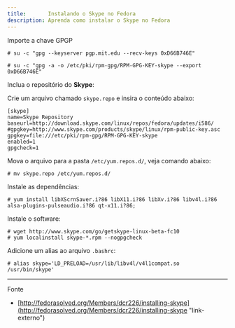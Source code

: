 ```yaml
---
title:       Instalando o Skype no Fedora
description: Aprenda como instalar o Skype no Fedora
---
```



Importe a chave GPGP

	# su -c "gpg --keyserver pgp.mit.edu --recv-keys 0xD66B746E"

	# su -c "gpg -a -o /etc/pki/rpm-gpg/RPM-GPG-KEY-skype --export 0xD66B746E"

Inclua o repositório do __Skype__:

Crie um arquivo chamado `skype.repo` e insira o conteúdo abaixo:

	[skype]
	name=Skype Repository
	baseurl=http://download.skype.com/linux/repos/fedora/updates/i586/
	#gpgkey=http://www.skype.com/products/skype/linux/rpm-public-key.asc
	gpgkey=file:///etc/pki/rpm-gpg/RPM-GPG-KEY-skype
	enabled=1
	gpgcheck=1

Mova o arquivo para a pasta `/etc/yum.repos.d/`, veja comando abaixo:

	# mv skype.repo /etc/yum.repos.d/


Instale as dependências:

	# yum install libXScrnSaver.i?86 libX11.i?86 libXv.i?86 libv4l.i?86 alsa-plugins-pulseaudio.i?86 qt-x11.i?86;

Instale o software:

	# wget http://www.skype.com/go/getskype-linux-beta-fc10
    # yum localinstall skype-*.rpm --nogpgcheck
 

Adicione um alias ao arquivo `.bashrc`:

	# alias skype='LD_PRELOAD=/usr/lib/libv4l/v4l1compat.so /usr/bin/skype'


<hr>
Fonte

- [http://fedorasolved.org/Members/dcr226/installing-skype](http://fedorasolved.org/Members/dcr226/installing-skype "link-externo")

